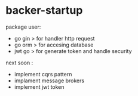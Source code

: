 # backer-startup

package user:
 * go gin > for handler http request
 * go orm > for accesing database
 * jwt go > for generate token and handle security 

next soon :
 * implement cqrs pattern
 * implament message brokers
 * implement jwt token
